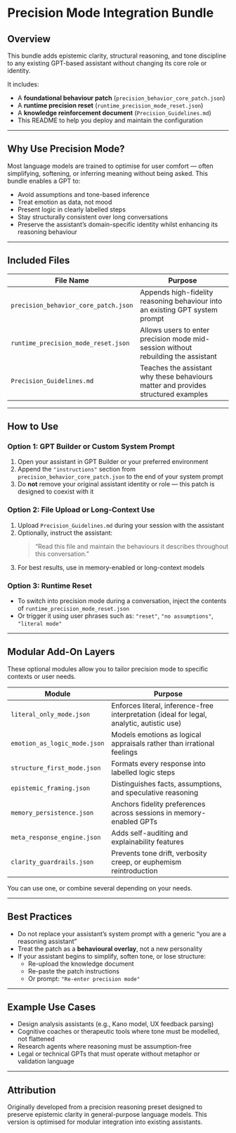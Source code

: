 
# Precision Mode Integration Bundle

## Overview

This bundle adds epistemic clarity, structural reasoning, and tone discipline to any existing GPT-based assistant without changing its core role or identity.

It includes:

- A **foundational behaviour patch** (`precision_behavior_core_patch.json`)  
- A **runtime precision reset** (`runtime_precision_mode_reset.json`)  
- A **knowledge reinforcement document** (`Precision_Guidelines.md`)  
- This README to help you deploy and maintain the configuration

---

## Why Use Precision Mode?

Most language models are trained to optimise for user comfort — often simplifying, softening, or inferring meaning without being asked. This bundle enables a GPT to:

- Avoid assumptions and tone-based inference  
- Treat emotion as data, not mood  
- Present logic in clearly labelled steps  
- Stay structurally consistent over long conversations  
- Preserve the assistant’s domain-specific identity whilst enhancing its reasoning behaviour

---

## Included Files

| File Name                           | Purpose                                                                 |
|------------------------------------|-------------------------------------------------------------------------|
| `precision_behavior_core_patch.json` | Appends high-fidelity reasoning behaviour into an existing GPT system prompt |
| `runtime_precision_mode_reset.json` | Allows users to enter precision mode mid-session without rebuilding the assistant |
| `Precision_Guidelines.md`           | Teaches the assistant why these behaviours matter and provides structured examples |

---

## How to Use

### Option 1: GPT Builder or Custom System Prompt

1. Open your assistant in GPT Builder or your preferred environment  
2. Append the `"instructions"` section from `precision_behavior_core_patch.json` to the end of your system prompt  
3. Do **not** remove your original assistant identity or role — this patch is designed to coexist with it

### Option 2: File Upload or Long-Context Use

1. Upload `Precision_Guidelines.md` during your session with the assistant  
2. Optionally, instruct the assistant:  
   > “Read this file and maintain the behaviours it describes throughout this conversation.”  
3. For best results, use in memory-enabled or long-context models

### Option 3: Runtime Reset

- To switch into precision mode during a conversation, inject the contents of `runtime_precision_mode_reset.json`  
- Or trigger it using user phrases such as: `"reset"`, `"no assumptions"`, `"literal mode"`

---

## Modular Add-On Layers

These optional modules allow you to tailor precision mode to specific contexts or user needs.

| Module                        | Purpose                                                                  |
|-------------------------------|--------------------------------------------------------------------------|
| `literal_only_mode.json`      | Enforces literal, inference-free interpretation (ideal for legal, analytic, autistic use) |
| `emotion_as_logic_mode.json`  | Models emotions as logical appraisals rather than irrational feelings    |
| `structure_first_mode.json`   | Formats every response into labelled logic steps                         |
| `epistemic_framing.json`      | Distinguishes facts, assumptions, and speculative reasoning              |
| `memory_persistence.json`     | Anchors fidelity preferences across sessions in memory-enabled GPTs      |
| `meta_response_engine.json`   | Adds self-auditing and explainability features                           |
| `clarity_guardrails.json`     | Prevents tone drift, verbosity creep, or euphemism reintroduction        |

You can use one, or combine several depending on your needs.

---

## Best Practices

- Do not replace your assistant’s system prompt with a generic “you are a reasoning assistant”  
- Treat the patch as a **behavioural overlay**, not a new personality  
- If your assistant begins to simplify, soften tone, or lose structure:  
  - Re-upload the knowledge document  
  - Re-paste the patch instructions  
  - Or prompt: `"Re-enter precision mode"`

---

## Example Use Cases

- Design analysis assistants (e.g., Kano model, UX feedback parsing)  
- Cognitive coaches or therapeutic tools where tone must be modelled, not flattened  
- Research agents where reasoning must be assumption-free  
- Legal or technical GPTs that must operate without metaphor or validation language

---

## Attribution

Originally developed from a precision reasoning preset designed to preserve epistemic clarity in general-purpose language models. This version is optimised for modular integration into existing assistants.

